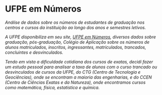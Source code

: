 # **UFPE em Números**

*Análise de dados sobre os números de estudantes de graduação nos centros e cursos da instituição ao longo dos anos e semestres letivos.*

*A UFPE disponibiliza em seu site, [UFPE em Números](https://www.ufpe.br/dai/paineis-estrategicos), diversos dados sobre graduação, pós-graduação, Colégio de Aplicação sobre os números de alunos matriculados, inscritos, ingressantes, matriculados, trancados, concluintes e desvinculados.*

*Tendo em vista a dificuldade cotidiana dos cursos de exatas, decidi fazer um estudo pessoal para analisar a taxa de alunos com o curso trancado ou desvinculados de cursos da UFPE, do CTG (Centro de Tecnologia e Geociências), onde se encontram a maioria das engenharias, e do CCEN (Centro de Ciências Exatas e da Natureza), onde encontramos cursos como matemática, física, estatística e química.*
